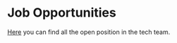# Job Opportunities

[Here](https://www.mews.com/en/careers?team=technical) you can find all the open position in the tech team.
